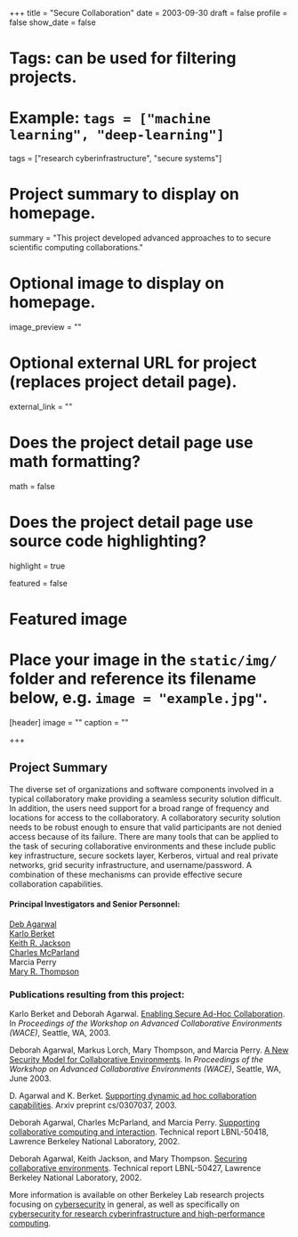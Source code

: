 +++
title = "Secure Collaboration"
date = 2003-09-30
draft = false
profile = false
show_date = false

# Tags: can be used for filtering projects.
# Example: `tags = ["machine learning", "deep-learning"]`
tags = ["research cyberinfrastructure", "secure systems"]

# Project summary to display on homepage.
summary = "This project developed advanced approaches to to secure scientific computing collaborations."

# Optional image to display on homepage.
image_preview = ""

# Optional external URL for project (replaces project detail page).
external_link = ""

# Does the project detail page use math formatting?
math = false

# Does the project detail page use source code highlighting?
highlight = true

featured = false

# Featured image
# Place your image in the `static/img/` folder and reference its filename below, e.g. `image = "example.jpg"`.
[header]
image = ""
caption = ""

+++


## Project Summary

The diverse set of organizations and software components involved in a typical collaboratory make providing a seamless security solution difficult. In addition, the users need support for a broad range of frequency and locations for access to the collaboratory. A collaboratory security solution needs to be robust enough to ensure that valid participants are not denied access because of its failure. There are many tools that can be applied to the task of securing collaborative environments and these include public key infrastructure, secure sockets layer, Kerberos, virtual and real private networks, grid security infrastructure, and username/password. A combination of these mechanisms can provide effective secure collaboration capabilities. 


#### Principal Investigators and Senior Personnel:
[Deb Agarwal](https://dst.lbl.gov/~deba/) \
[Karlo Berket](https://dblp.org/pid/14/2773.html) \
[Keith R. Jackson](https://dblp.org/pid/64/6863.html) \
[Charles McParland](https://crd.lbl.gov/divisions/scidata/uds/affiliates/charles-mcparland/) \
Marcia Perry \
[Mary R. Thompson](https://www.linkedin.com/in/mary-thompson-320354172/)


### Publications resulting from this project:


Karlo Berket and Deborah Agarwal. [Enabling Secure Ad-Hoc Collaboration](https://www.researchgate.net/profile/Deborah-Agarwal/publication/2840108_Enabling_Secure_Ad-hoc_Collaboration/links/544c47040cf2d6347f43a52b/Enabling-Secure-Ad-hoc-Collaboration.pdf). In _Proceedings of the Workshop on Advanced Collaborative Environments (WACE)_, Seattle, WA, 2003.

Deborah Agarwal, Markus Lorch, Mary Thompson, and Marcia Perry. [A New Security Model for Collaborative Environments](https://escholarship.org/content/qt0dc3q2sj/qt0dc3q2sj.pdf). In _Proceedings of the Workshop on Advanced Collaborative Environments (WACE)_, Seattle, WA, June 2003.

D. Agarwal and K. Berket. [Supporting dynamic ad hoc collaboration capabilities](https://arxiv.org/pdf/cs/0307037.pdf). Arxiv preprint cs/0307037, 2003.


Deborah Agarwal, Charles McParland, and Marcia Perry. [Supporting collaborative computing and interaction](https://www.osti.gov/servlets/purl/796109). Technical report LBNL-50418, Lawrence Berkeley National Laboratory, 2002.

Deborah Agarwal, Keith Jackson, and Mary Thompson. [Securing collaborative environments](https://www.osti.gov/biblio/801956).  Technical report LBNL-50427, Lawrence Berkeley National Laboratory, 2002.

More information is available on other Berkeley Lab research projects focusing on [cybersecurity](/projects/) in general, as well as specifically on [cybersecurity for research cyberinfrastructure and high-performance computing](/research/research-cyberinfrastructure/).

